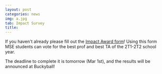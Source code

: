 ```yaml
---
layout: post
categories: news
img: a.jpg
tab: Impact Survey
title: 
---
```


If you haven't already please fill out the <a href="https://forms.office.com/Pages/ResponsePage.aspx?id=JsKqeAMvTUuQN7RtVsVSEAnxM3WnnNpKnTnNtXYOFxJUQTk4QjJWRkdOQjZOREtYSUoyN0syTUxBUS4u">Impact Award form</a>! Using this form MSE students can vote for the best prof and best TA of the 2T1-2T2 school year.

The deadline to complete it is tomorrow (Mar 1st), and the results will be announced at Buckyball!

